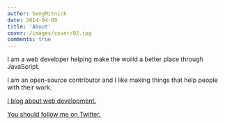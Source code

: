 ```yaml
---
author: SengMitnick
date: 2014-04-09
title: 'About'
cover: /images/cover/02.jpg
comments: true
---
```


I am a web developer helping make the world a better place through JavaScript.

I am an open-source contributor and I like making things that help people with their work.

[I blog about web development.](/blog/)

[You should follow me on Twitter. ](https://twitter.com/sengmitnick)
